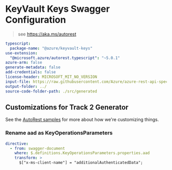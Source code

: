 # KeyVault Keys Swagger Configuration

> see https://aka.ms/autorest

``` yaml
typescript:
  package-name: "@azure/keyvault-keys"
use-extension:
  "@microsoft.azure/autorest.typescript": "~5.0.1"
azure-arm: false
generate-metadata: false
add-credentials: false
license-header: MICROSOFT_MIT_NO_VERSION            
input-file: https://raw.githubusercontent.com/Azure/azure-rest-api-specs/f9caf92527ccff06c5b66380e6f2b4f50f5e82b3/specification/keyvault/data-plane/Microsoft.KeyVault/preview/7.2-preview/keys.json
output-folder: ../
source-code-folder-path: ./src/generated
```

## Customizations for Track 2 Generator

See the [AutoRest samples](https://github.com/Azure/autorest/tree/master/Samples/3b-custom-transformations)
for more about how we're customizing things.

### Rename aad as KeyOperationsParameters

```yaml
directive:
  - from: swagger-document
    where: $.definitions.KeyOperationsParameters.properties.aad
    transform: >
      $["x-ms-client-name"] = "additionalAuthenticatedData";
```
